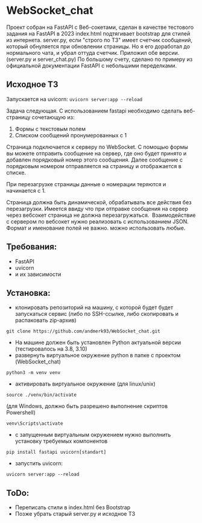 # WebSocket_chat

Проект собран на FastAPI с Веб-сокетами, cделан в качестве тестового задания на FastAPI в 2023
index.html подтягивает bootstrap для стилей из интернета. 
server.py, если "строго по ТЗ" имеет счетчик сообщений, который обнуляется при обновлении страницы. 
Но я его доработал до нормального чата, и убрал оттуда счетчик. Приложил обе версии. (server.py и server_chat.py)
По большому счету, сделано по примеру из официальной документации FastAPI с небольшими переделками. 

## Исходное ТЗ

Запускается на uvicorn:
`uvicorn server:app --reload`

Задача следующая. С использованием fastapi необходимо сделать веб-страницу сочетающую из:
1. Формы с текстовым полем
2. Списком сообщений пронумерованных с 1

Страница подключается к серверу по WebSocket.
С помощью формы вы можете отправить сообщение на сервер, где оно будет принято и добавлен порядковый номер этого сообщения.
Далее сообщение с порядковым номером отправляется на страницу и отображается в списке.

При перезагрузке страницы данные о номерации теряются и начинается с 1.

Страница должна быть динамической, обрабатывать все действия без перезагрузки. Имеется ввиду что при отправке сообщения на сервер через вебсокет страница не должна перезагружаться.  
Взаимодействие с сервером по вебсокет нужно реализовать с использованием JSON. Формат и именование полей не важно. можно использовать любые.

## Требования:
 - FastAPI
 - uvicorn
 - и их зависимости
 
 ## Установка:
 - клонировать репозиторий на машину, с которой будет будет запускаться сервис (либо по SSH-ссылке, либо скопировать и распаковать zip-архив)
```
git clone https://github.com/andmerk93/WebSocket_chat.git
```

- На машине должен быть установлен Python актуальной версии (тестировалось на 3.8, 3.10)
- развернуть виртуальное окружение python в папке с проектом (WebSocket_chat)
```
python3 -m venv venv
```
- активировать виртуальное окружение
(для linux/unix)
 ```
 source ./venv/bin/activate 
 ``` 
(для Windows, должно быть разрешено выполнение скриптов Powershell)
 ```
 venv\Scripts\activate
 ``` 

- с запущенным виртуальным окружением нужно выполнить установку требуемых компонентов
```
pip install fastapi uvicorn[standart]
```
- запустить uvicorn:
```
uvicorn server:app --reload
```

## ToDo:
 - Переписать стили в index.html без Bootstrap
 - Позже убрать старый server.py и исходное ТЗ
